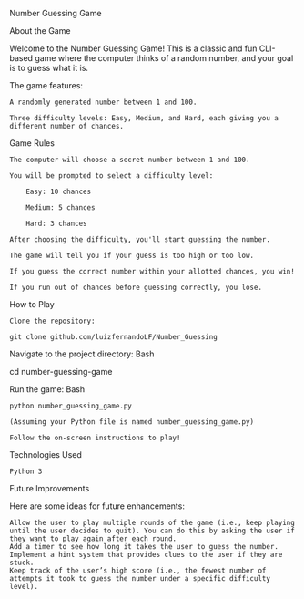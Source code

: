 Number Guessing Game

About the Game

Welcome to the Number Guessing Game! This is a classic and fun CLI-based game where the computer thinks of a random number, and your goal is to guess what it is. 

The game features:

    A randomly generated number between 1 and 100.

    Three difficulty levels: Easy, Medium, and Hard, each giving you a different number of chances.

Game Rules

    The computer will choose a secret number between 1 and 100.

    You will be prompted to select a difficulty level:

        Easy: 10 chances

        Medium: 5 chances

        Hard: 3 chances

    After choosing the difficulty, you'll start guessing the number.

    The game will tell you if your guess is too high or too low.

    If you guess the correct number within your allotted chances, you win!

    If you run out of chances before guessing correctly, you lose.

 How to Play

    Clone the repository:

    git clone github.com/luizfernandoLF/Number_Guessing
    

Navigate to the project directory:
Bash

cd number-guessing-game

Run the game:
Bash

    python number_guessing_game.py

    (Assuming your Python file is named number_guessing_game.py)

    Follow the on-screen instructions to play!

 Technologies Used

    Python 3

Future Improvements 

Here are some ideas for future enhancements:

    Allow the user to play multiple rounds of the game (i.e., keep playing until the user decides to quit). You can do this by asking the user if they want to play again after each round.
    Add a timer to see how long it takes the user to guess the number.
    Implement a hint system that provides clues to the user if they are stuck.
    Keep track of the user’s high score (i.e., the fewest number of attempts it took to guess the number under a specific difficulty level).

